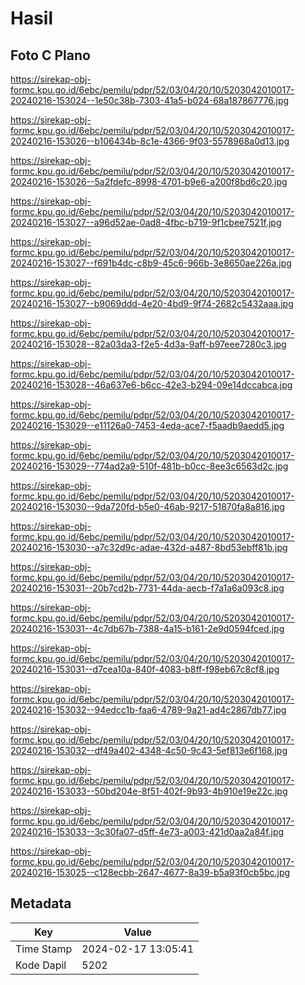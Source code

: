 # Hasil

## Foto C Plano

https://sirekap-obj-formc.kpu.go.id/6ebc/pemilu/pdpr/52/03/04/20/10/5203042010017-20240216-153024--1e50c38b-7303-41a5-b024-68a187867776.jpg

https://sirekap-obj-formc.kpu.go.id/6ebc/pemilu/pdpr/52/03/04/20/10/5203042010017-20240216-153026--b106434b-8c1e-4366-9f03-5578968a0d13.jpg

https://sirekap-obj-formc.kpu.go.id/6ebc/pemilu/pdpr/52/03/04/20/10/5203042010017-20240216-153026--5a2fdefc-8998-4701-b9e6-a200f8bd6c20.jpg

https://sirekap-obj-formc.kpu.go.id/6ebc/pemilu/pdpr/52/03/04/20/10/5203042010017-20240216-153027--a96d52ae-0ad8-4fbc-b719-9f1cbee7521f.jpg

https://sirekap-obj-formc.kpu.go.id/6ebc/pemilu/pdpr/52/03/04/20/10/5203042010017-20240216-153027--f691b4dc-c8b9-45c6-966b-3e8650ae226a.jpg

https://sirekap-obj-formc.kpu.go.id/6ebc/pemilu/pdpr/52/03/04/20/10/5203042010017-20240216-153027--b9069ddd-4e20-4bd9-9f74-2682c5432aaa.jpg

https://sirekap-obj-formc.kpu.go.id/6ebc/pemilu/pdpr/52/03/04/20/10/5203042010017-20240216-153028--82a03da3-f2e5-4d3a-9aff-b97eee7280c3.jpg

https://sirekap-obj-formc.kpu.go.id/6ebc/pemilu/pdpr/52/03/04/20/10/5203042010017-20240216-153028--46a637e6-b6cc-42e3-b294-09e14dccabca.jpg

https://sirekap-obj-formc.kpu.go.id/6ebc/pemilu/pdpr/52/03/04/20/10/5203042010017-20240216-153029--e11126a0-7453-4eda-ace7-f5aadb9aedd5.jpg

https://sirekap-obj-formc.kpu.go.id/6ebc/pemilu/pdpr/52/03/04/20/10/5203042010017-20240216-153029--774ad2a9-510f-481b-b0cc-8ee3c6563d2c.jpg

https://sirekap-obj-formc.kpu.go.id/6ebc/pemilu/pdpr/52/03/04/20/10/5203042010017-20240216-153030--9da720fd-b5e0-46ab-9217-51870fa8a816.jpg

https://sirekap-obj-formc.kpu.go.id/6ebc/pemilu/pdpr/52/03/04/20/10/5203042010017-20240216-153030--a7c32d9c-adae-432d-a487-8bd53ebff81b.jpg

https://sirekap-obj-formc.kpu.go.id/6ebc/pemilu/pdpr/52/03/04/20/10/5203042010017-20240216-153031--20b7cd2b-7731-44da-aecb-f7a1a6a093c8.jpg

https://sirekap-obj-formc.kpu.go.id/6ebc/pemilu/pdpr/52/03/04/20/10/5203042010017-20240216-153031--4c7db67b-7388-4a15-b161-2e9d0594fced.jpg

https://sirekap-obj-formc.kpu.go.id/6ebc/pemilu/pdpr/52/03/04/20/10/5203042010017-20240216-153031--d7cea10a-840f-4083-b8ff-f98eb67c8cf8.jpg

https://sirekap-obj-formc.kpu.go.id/6ebc/pemilu/pdpr/52/03/04/20/10/5203042010017-20240216-153032--94edcc1b-faa6-4789-9a21-ad4c2867db77.jpg

https://sirekap-obj-formc.kpu.go.id/6ebc/pemilu/pdpr/52/03/04/20/10/5203042010017-20240216-153032--df49a402-4348-4c50-9c43-5ef813e6f168.jpg

https://sirekap-obj-formc.kpu.go.id/6ebc/pemilu/pdpr/52/03/04/20/10/5203042010017-20240216-153033--50bd204e-8f51-402f-9b93-4b910e19e22c.jpg

https://sirekap-obj-formc.kpu.go.id/6ebc/pemilu/pdpr/52/03/04/20/10/5203042010017-20240216-153033--3c30fa07-d5ff-4e73-a003-421d0aa2a84f.jpg

https://sirekap-obj-formc.kpu.go.id/6ebc/pemilu/pdpr/52/03/04/20/10/5203042010017-20240216-153025--c128ecbb-2647-4677-8a39-b5a93f0cb5bc.jpg


## Metadata

| Key        | Value               |
| ---------- | ------------------- |
| Time Stamp | 2024-02-17 13:05:41 |
| Kode Dapil | 5202                |



